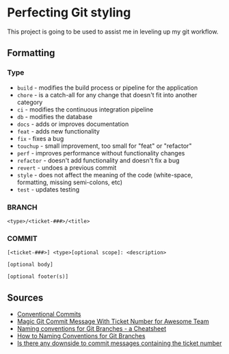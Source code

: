 # Perfecting Git styling

This project is going to be used to assist me in leveling up my git workflow.

## Formatting

### Type

- `build`    - modifies the build process or pipeline for the application
- `chore`    - is a catch-all for any change that doesn't fit into another category
- `ci`       - modifies the continuous integration pipeline
- `db`       - modifies the database
- `docs`     - adds or improves documentation
- `feat`     - adds new functionality
- `fix`      - fixes a bug
- `touchup`  - small improvement, too small for "feat" or "refactor"
- `perf`     - improves performance without functionality changes
- `refactor` - doesn't add functionality and doesn't fix a bug
- `revert`   - undoes a previous commit
- `style`    - does not affect the meaning of the code (white-space, formatting, missing semi-colons, etc)
- `test`     - updates testing

### BRANCH

```text
<type>/<ticket-###>/<title>
```

### COMMIT

```text
[<ticket-###>] <type>[optional scope]: <description>

[optional body]

[optional footer(s)]
```

## Sources

- [Conventional Commits](https://www.conventionalcommits.org/en/v1.0.0/)
- [Magic Git Commit Message With Ticket Number for Awesome Team](https://medium.com/julotech/magic-git-commit-message-with-ticket-number-for-awesome-team-a0c602c79d1)
- [Naming conventions for Git Branches - a Cheatsheet](https://medium.com/@abhay.pixolo/naming-conventions-for-git-branches-a-cheatsheet-8549feca2534)
- [How to Naming Conventions for Git Branches](https://www.geeksforgeeks.org/how-to-naming-conventions-for-git-branches/)
- [Is there any downside to commit messages containing the ticket number](https://softwareengineering.stackexchange.com/questions/308084/is-there-any-downside-to-commit-messages-containing-the-ticket-number)
